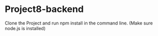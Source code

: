 # Project8-backend

Clone the Project and run npm install in the command line. (Make sure node.js is installed)
